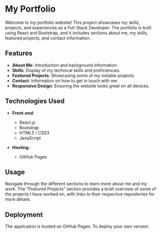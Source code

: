 # My Portfolio

Welcome to my portfolio website! This project showcases my skills, projects, and experiences as a Full-Stack Developer. The portfolio is built using React and Bootstrap, and it includes sections about me, my skills, featured projects, and contact information.

## Features

- **About Me**: Introduction and background information.
- **Skills**: Display of my technical skills and proficiencies.
- **Featured Projects**: Showcasing some of my notable projects.
- **Contact**: Information on how to get in touch with me.
- **Responsive Design**: Ensuring the website looks great on all devices.

## Technologies Used

- **Front-end**:
  - React.js
  - Bootstrap
  - HTML5 / CSS3
  - JavaScript

- **Hosting**:
  - GitHub Pages

## Usage

Navigate through the different sections to learn more about me and my work. The "Featured Projects" section provides a brief overview of some of the projects I have worked on, with links to their respective repositories for more details.

## Deployment

The application is hosted on GitHub Pages. To deploy your own version:
